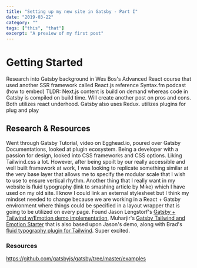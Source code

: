 ```yaml
---
title: "Setting up my new site in Gatsby - Part I"
date: "2019-03-22"
category: ""
tags: ["this", "that"]
excerpt: "A preview of my first post"
---
```


# Getting Started

Research into Gatsby
background in Wes Bos's Advanced React course that used another SSR framework called React.js reference Syntax.fm podcast (how to embed) TLDR: Next.js content is build on demand whereas code in Gatsby is compiled on build time. Will create another post on pros and cons. Both utilizes react underhood. Gatsby also uses Redux. utilizes plugins for plug and play

## Research & Resources

Went through Gatsby Tutorial, video on Egghead.io, poured over Gatsby Documentations, looked at plugin ecosystem. Being a developer with a passion for design, looked into CSS frameworks and CSS options. Liking Tailwind.css a lot. However, after being spoilt by our really accessible and well built framework at work, I was looking to replicate something similar at the very base layer that allows me to specify the modular scale that I wish to use to ensure vertical rhythm. Another thing that I really want in my website is fluid typography (link to smashing article by Mike) which I have used on my old site. I know I could link an external stylesheet but I think my mindset needed to change because we are working in a React + Gatsby environment where things could be specified in a layout wrapper that is going to be utilized on every page. Found Jason Lengstorf's [Gatsby + Tailwind w/Emotion demo implementation](https://github.com/jlengstorf/gatsby-tailwind-demo), Muharjir's [Gatsby Tailwind and Emotion Starter](https://github.com/muhajirdev/gatsby-tailwind-emotion-starter/blob/master/src/components/layout.js) that is also based upon Jason's demo, along with Brad's [fluid typography plugin for Tailwind](https://github.com/bradlc/tailwindcss-fluid/). Super excited.

### Resources

https://github.com/gatsbyjs/gatsby/tree/master/examples
